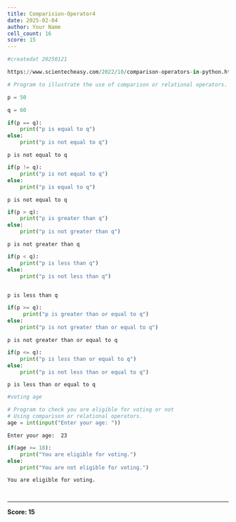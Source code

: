 ```yaml
---
title: Comparision-Operator4
date: 2025-02-04
author: Your Name
cell_count: 16
score: 15
---
```


```python
#createdat 20250121
```


```python
https://www.scientecheasy.com/2022/10/comparison-operators-in-python.html/
```


```python
# Program to illustrate the use of comparison or relational operators. 
```


```python
p = 50
```


```python
q = 60
```


```python
if(p == q):
    print("p is equal to q")
else:
    print("p is not equal to q")
```

    p is not equal to q



```python
if(p != q):
    print("p is not equal to q")
else:
    print("p is equal to q")
```

    p is not equal to q



```python
if(p > q):
    print("p is greater than q")
else:
    print("p is not greater than q")
```

    p is not greater than q



```python
if(p < q): 
    print("p is less than q")  
else: 
    print("p is not less than q")
   
```

    p is less than q



```python
if(p >= q):
     print("p is greater than or equal to q")
else:
    print("p is not greater than or equal to q")
```

    p is not greater than or equal to q



```python
if(p <= q):
    print("p is less than or equal to q")
else:
    print("p is not less than or equal to q")

```

    p is less than or equal to q



```python
#voting age
```


```python
# Program to check you are eligible for voting or not
# Using comparison or relational operators.
age = int(input("Enter your age: "))
```

    Enter your age:  23



```python
if(age >= 18):
    print("You are eligible for voting.")
else:
    print("You are not eligible for voting.")
```

    You are eligible for voting.



```python

```


```python

```


---
**Score: 15**